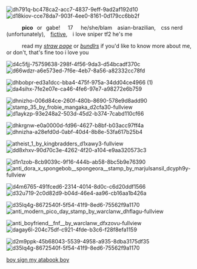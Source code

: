 ![dh791q-bc478ca2-acc7-4837-9eff-9ad2af192d10](https://github.com/user-attachments/assets/d11fb751-2898-4750-9430-f154281f1c49)
![d18kiov-cce78da7-903f-4ee0-8161-0d179cc6bb2f](https://github.com/user-attachments/assets/bba3aeb0-630c-4db5-b8f5-df2214f9414a)

⠀⠀⠀⠀**pico**⠀or⠀gabe!⠀⠀17⠀⠀he/she/blam ⠀asian-brazilian,⠀ css nerd (unfortunately), ⠀[fictive](https://www.newgrounds.com/playlist/194743/pico-the-complete-collection), ⠀i love sniper tf2 he's me

⠀⠀⠀⠀read my [*straw page*](https://atliens.straw.page) or [*bundlrs*](https://bundlrs.cc/pennamite) if you'd like to know more about me, or don't, that's fine too i love you


![d4c5fjj-75759638-298f-4f56-9da3-d54bcadf370c](https://github.com/user-attachments/assets/44abb888-3bdc-4c75-bf13-4c16cb2574c4)
![d66wdzr-a6e573ed-7f6e-4eb7-8a56-a82332cc78fd](https://github.com/user-attachments/assets/d3bceb59-d44a-432d-907f-960e5ac0b32a) 

![dhbobpr-ed3a1dcc-bba4-475f-975a-34dd04ce4966 (1)](https://github.com/user-attachments/assets/166ad6e2-ec57-42c2-b7d0-a3dbd0195013) ![da4sihx-7fe2e07e-ca46-4fe6-97e7-a98272e6b759](https://github.com/user-attachments/assets/7a6c1ab0-09ca-4830-b3c3-6acb2bce853d)

 ![dhnizho-006d84ce-260f-480b-8690-578e9d8add90](https://github.com/user-attachments/assets/17ff9513-d992-42fe-a9a2-d46f212d8e0c)   ![stamp_35_by_frobie_mangaka_d2cfa30-fullview](https://github.com/user-attachments/assets/dca84ac2-0071-4524-a76e-f88efafe3779)   ![d1aykzp-93e248a2-503d-45d2-b374-7cabd110cf66](https://github.com/user-attachments/assets/be4e22f8-6f18-49fa-ae62-543b79837278) 
 
 ![dhkrgnw-e0a0000d-fd96-4627-b8bf-b03acc97ff4a](https://github.com/user-attachments/assets/7ed06e13-ca84-4660-99ca-57dc580ce123)  ![dhnizha-a28efd0d-0abf-40d4-8b8e-53fa617b25b4](https://github.com/user-attachments/assets/6f9e3308-b5a4-44b3-8b06-68e3f1ffd2b6)
 
 ![atheist_1_by_kingbradders_d1xawy3-fullview](https://github.com/user-attachments/assets/0cd7a2e6-aee8-4049-9785-ceacdb6cd3a9) ![dd8xhxv-90d70c3e-4262-4f20-a104-e9aa320573c3](https://github.com/user-attachments/assets/03b4a7f2-1da5-4fcc-b191-a205f0e95eb3) 
 
 ![d1n1zob-8cb9039c-9f16-444b-ab58-8bc5b9e76390](https://github.com/user-attachments/assets/8a88dda0-39bd-482e-b6be-b72a73e447ba) ![anti_dora_x_spongebob__spongeora__stamp_by_marjulsansil_dcyph9y-fullview](https://github.com/user-attachments/assets/d833eec9-6801-4195-9372-65273fb7a0d9)
 
![d4m6765-491fced6-2314-4014-8d0c-c6d20ddf1566](https://github.com/user-attachments/assets/18ca40da-3f10-4426-a5ab-b26ad3e0f736) ![d32u719-2c0d82d9-b04d-46e4-aa96-cb16aa1b426a](https://github.com/user-attachments/assets/b86a8ed7-0d42-43de-814a-1a6902fc4faf)

 ![d35lq4g-8672540f-5f54-41f9-8ed6-75562f9a1170](https://github.com/user-attachments/assets/d3e4df0e-55e6-4b83-aef9-15b01d546d1b) ![anti_modern_pico_day_stamp_by_warclanw_dhflagu-fullview](https://github.com/user-attachments/assets/6b766364-575e-4b68-b114-72ddfb54ef34) 
 
 ![anti_boyfriend__fnf__by_warclanw_dfxzovu-fullview](https://github.com/user-attachments/assets/129b2f17-150b-49ec-b010-15ffff716287)  ![dagay6l-204c75df-c921-4fde-b3c6-f28f8efa1159](https://github.com/user-attachments/assets/021542a7-2347-4e29-a71d-0fe0536ffd98)

![d2m9ppk-45b68043-5539-4958-a935-8dba3175df35](https://github.com/user-attachments/assets/94b57444-5ea2-420a-b987-f00a9feeb12a)  ![d35lq4g-8672540f-5f54-41f9-8ed6-75562f9a1170](https://github.com/user-attachments/assets/715e7376-ebc3-4588-9df1-6e9e5c84fab7)
 



[boy sign my atabook boy](https://blammed.guestbook.org)








